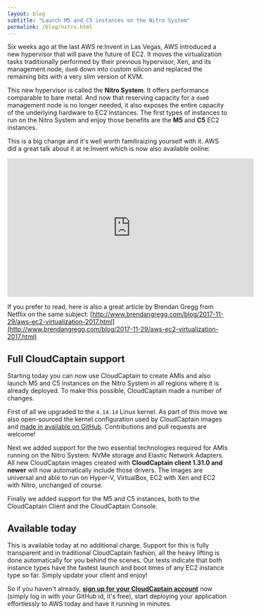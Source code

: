 ```yaml
---
layout: blog
subtitle: "Launch M5 and C5 instances on the Nitro System"
permalink: /blog/nitro.html
---
```

Six weeks ago at the last AWS re:Invent in Las Vegas, AWS introduced a new hypervisor that will pave the future of EC2.
It moves the virtualization tasks traditionally performed by their previous hypervisor, Xen, and its management node,
`dom0` down into custom silicon and replaced the remaining bits with a very slim version of KVM.

This new hypervisor is called the **Nitro System**. It offers performance comparable to bare metal. And now that
reserving capacity for a `dom0` management node is no longer needed, it also exposes the entire capacity of the
underlying hardware to EC2 instances. The first types of instances to run on the Nitro System and enjoy those benefits
are the **M5** and **C5** EC2 instances.

This is a big change and it's well worth familiraizing yourself with it. AWS did a great talk about it at re:Invent
which is now also available online:

<iframe width="560" height="315" src="https://www.youtube-nocookie.com/embed/LabltEXk0VQ?rel=0" frameborder="0" allow="autoplay; encrypted-media" allowfullscreen></iframe><br>

If you prefer to read, here is also a great article by Brendan Gregg from Netflix on the same subject: [http://www.brendangregg.com/blog/2017-11-29/aws-ec2-virtualization-2017.html](http://www.brendangregg.com/blog/2017-11-29/aws-ec2-virtualization-2017.html)

## Full CloudCaptain support

Starting today you can now use CloudCaptain to create AMIs and also launch M5 and C5 instances on the Nitro System in all
regions where it is already deployed. To make this possible, CloudCaptain made a number of changes.

First of all we upgraded to the `4.14.14` Linux kernel. As part of this move we also open-sourced the kernel
configuration used by CloudCaptain images and [made in available on GitHub](https://github.com/boxfuse/boxfuse-kernel).
Contributions and pull requests are welcome! 

Next we added support for the two essential technologies required for AMIs running on the Nitro System: NVMe storage
and Elastic Network Adapters. All new CloudCaptain images created with **CloudCaptain client 1.31.0 and newer** will now automatically
include those drivers. The images are universal and able to run on Hyper-V, VirtualBox, EC2 with Xen and EC2 with Nitro,
unchanged of course.

Finally we added support for the M5 and C5 instances, both to the CloudCaptain Client and the CloudCaptain Console.

## Available today

This is available today at no additional charge. Support for this is fully transparent and in traditional CloudCaptain fashion,
all the heavy lifting is done automatically for you behind the scenes. 
Our tests indicate that both instance types have the fastest launch and boot times of any EC2 instance type
so far. Simply update your client and enjoy! 

So if you haven't already,
[**sign up for your CloudCaptain account**](https://console.boxfuse.com) now (simply log in with your GitHub id, it's free),
start deploying your application effortlessly to AWS today and have it running in minutes.